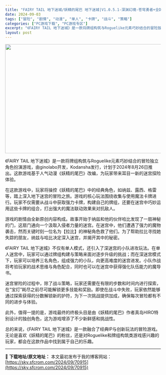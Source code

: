 ```yaml
---
title: "FAIRY TAIL 地下迷城/妖精的尾巴 地下迷城|V1.0.5.1-深渊幻境-苍穹勇者+全DLC|解压即撸|"
date: 2024-09-03
tags: ["冒险", "剧情", "动漫", "单人", "卡牌", "战斗", "策略"]
categories: ["PC游戏下载", "PC游戏专区"]
excerpt: "《FAIRY TAIL 地下迷城》是一款将牌组构筑与Roguelike元素巧妙结合的冒险独立角色扮演游戏，由ginolabo开发，Kodansha发行，计划于2024年8月26日推出。这款游戏基于人气动漫《妖精的尾巴》改编，为玩家带来耳目一新的迷宫探险体验。 在这款游戏中，玩家将操控《妖精的尾巴》中&hellip;"
layout: post
---
```


<img class="aligncenter size-full wp-image-70890" src="https://sky.sfcrom.com/wp-content/uploads/2024/09/2024090309515271.webp" alt="" width="616" height="353" />

《FAIRY TAIL 地下迷城》是一款将牌组构筑与Roguelike元素巧妙结合的冒险独立角色扮演游戏，由ginolabo开发，Kodansha发行，计划于2024年8月26日推出。这款游戏基于人气动漫《妖精的尾巴》改编，为玩家带来耳目一新的迷宫探险体验。

在这款游戏中，玩家将操控《妖精的尾巴》中的经典角色，如纳兹、露西、格雷等，踏上深入地下迷宫的冒险之旅。游戏的核心玩法围绕收集与使用魔法卡牌进行。玩家不仅需要从战斗中获取强力卡牌，构建自己的牌组，还要在迷宫中巧妙运用这些卡牌的组合，打出强大的魔法联动效果来对抗敌人。

游戏的剧情由全新原创内容构成。故事开始于纳兹和他的伙伴哈比发现了一扇神秘的门，这扇门通向一个汲取入侵者力量的迷宫。在迷宫中，他们遭遇了强力的魔物袭击，然而关键时刻一位名为【拉比】的神秘角色救了他们。为了帮助拉比寻找她失踪的朋友，纳兹与哈比决定深入迷宫，并揭开其中的秘密。

《FAIRY TAIL 地下迷城》不仅有单人模式，还引入了深迷宫的小队进攻玩法。在单人迷宫中，玩家可以通过牌组构建与策略来面对逐步升级的挑战；而在深迷宫模式下，玩家可以培养三名角色，组成强力的小队，向更高难度的迷宫进发。小队作战将考验玩家的战术思维与角色配合，同时也可以在迷宫中获得强化队伍能力的魔导书。

迷宫冒险的过程中，除了战斗策略，玩家还需要在有限的步数和时间内进行探索，在“宝灯”耗尽之前尽可能解锁更多技能和奖励。即使在战斗中失败，玩家依然能够通过探索获得的分数解锁新的护符，为下一次挑战提供加成，确保每次冒险都有不同的进步与体验。

此外，值得一提的是，游戏最终的终极头目是由《妖精的尾巴》作者真岛HIRO特别设计的独创角色，这为游戏增添了不少新鲜感和挑战性。

总的来说，《FAIRY TAIL 地下迷城》是一款融合了经典IP与创新玩法的冒险游戏。无论是喜欢《妖精的尾巴》的粉丝，还是对Roguelike和牌组构筑类游戏感兴趣的玩家，都会在这款作品中找到属于自己的乐趣。

---
📖 **下载地址/原文地址：** 本文最初发布于我的博客网站：[https://sky.sfcrom.com/2024/09/70915](https://sky.sfcrom.com/2024/09/70915)
